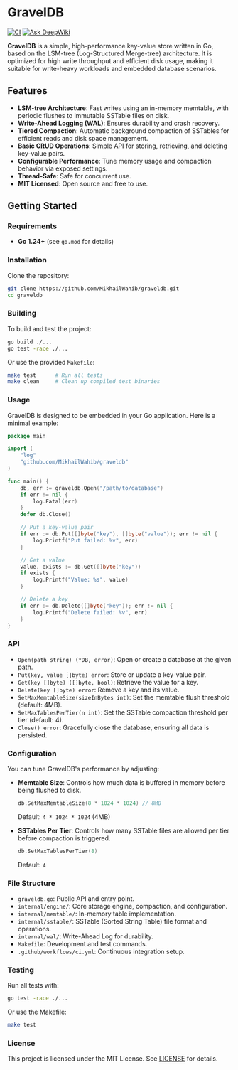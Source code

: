 # GravelDB
[![CI](https://github.com/MikhailWahib/graveldb/actions/workflows/ci.yml/badge.svg)](https://github.com/MikhailWahib/graveldb/actions/workflows/ci.yml) [![Ask DeepWiki](https://deepwiki.com/badge.svg)](https://deepwiki.com/MikhailWahib/graveldb)

**GravelDB** is a simple, high-performance key-value store written in Go, based on the LSM-tree (Log-Structured Merge-tree) architecture. It is optimized for high write throughput and efficient disk usage, making it suitable for write-heavy workloads and embedded database scenarios.

## Features

- **LSM-tree Architecture**: Fast writes using an in-memory memtable, with periodic flushes to immutable SSTable files on disk.
- **Write-Ahead Logging (WAL)**: Ensures durability and crash recovery.
- **Tiered Compaction**: Automatic background compaction of SSTables for efficient reads and disk space management.
- **Basic CRUD Operations**: Simple API for storing, retrieving, and deleting key-value pairs.
- **Configurable Performance**: Tune memory usage and compaction behavior via exposed settings.
- **Thread-Safe**: Safe for concurrent use.
- **MIT Licensed**: Open source and free to use.

## Getting Started

### Requirements

- **Go 1.24+** (see `go.mod` for details)

### Installation

Clone the repository:

```sh
git clone https://github.com/MikhailWahib/graveldb.git
cd graveldb
```

### Building

To build and test the project:

```sh
go build ./...
go test -race ./...
```

Or use the provided `Makefile`:

```sh
make test      # Run all tests
make clean     # Clean up compiled test binaries
```

### Usage

GravelDB is designed to be embedded in your Go application. Here is a minimal example:

```go
package main

import (
    "log"
    "github.com/MikhailWahib/graveldb"
)

func main() {
    db, err := graveldb.Open("/path/to/database")
    if err != nil {
        log.Fatal(err)
    }
    defer db.Close()

    // Put a key-value pair
    if err := db.Put([]byte("key"), []byte("value")); err != nil {
        log.Printf("Put failed: %v", err)
    }

    // Get a value
    value, exists := db.Get([]byte("key"))
    if exists {
        log.Printf("Value: %s", value)
    }

    // Delete a key
    if err := db.Delete([]byte("key")); err != nil {
        log.Printf("Delete failed: %v", err)
    }
}
```

### API

- `Open(path string) (*DB, error)`: Open or create a database at the given path.
- `Put(key, value []byte) error`: Store or update a key-value pair.
- `Get(key []byte) ([]byte, bool)`: Retrieve the value for a key.
- `Delete(key []byte) error`: Remove a key and its value.
- `SetMaxMemtableSize(sizeInBytes int)`: Set the memtable flush threshold (default: 4MB).
- `SetMaxTablesPerTier(n int)`: Set the SSTable compaction threshold per tier (default: 4).
- `Close() error`: Gracefully close the database, ensuring all data is persisted.

### Configuration

You can tune GravelDB's performance by adjusting:

- **Memtable Size**: Controls how much data is buffered in memory before being flushed to disk.

  ```go
  db.SetMaxMemtableSize(8 * 1024 * 1024) // 8MB
  ```

  Default: `4 * 1024 * 1024` (4MB)

- **SSTables Per Tier**: Controls how many SSTable files are allowed per tier before compaction is triggered.
  ```go
  db.SetMaxTablesPerTier(8)
  ```
  Default: `4`

### File Structure

- `graveldb.go`: Public API and entry point.
- `internal/engine/`: Core storage engine, compaction, and configuration.
- `internal/memtable/`: In-memory table implementation.
- `internal/sstable/`: SSTable (Sorted String Table) file format and operations.
- `internal/wal/`: Write-Ahead Log for durability.
- `Makefile`: Development and test commands.
- `.github/workflows/ci.yml`: Continuous integration setup.

### Testing

Run all tests with:

```sh
go test -race ./...
```

Or use the Makefile:

```sh
make test
```

### License

This project is licensed under the MIT License. See [LICENSE](LICENSE) for details.
